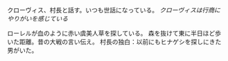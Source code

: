 クローヴィス、村長と話す。いつも世話になっている。
*クローヴィスは行商にやりがいを感じている*

ローレルが血のように赤い虞美人草を探している。
森を抜けて東に半日ほど歩いた距離。昔の大戦の言い伝え。
村長の独白：以前にもヒナゲシを探しにきた男がいた。